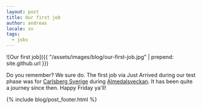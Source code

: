 ```yaml
---
layout: post
title: Our first job
author: andreas
locale: sv
tags:
  - jobs
---
```


![Our first job]({{ "/assets/images/blog/our-first-job.jpg" | prepend: site.github.url }})

Do you remember? We sure do. The first job via Just Arrived during our test phase was for [Carlsberg Sverige](www.carlsberg.se) during [Almedalsveckan](http://www.almedalsveckan.info/). It has been quite a journey since then. Happy Friday ya'll!

{% include blog/post_footer.html %}
